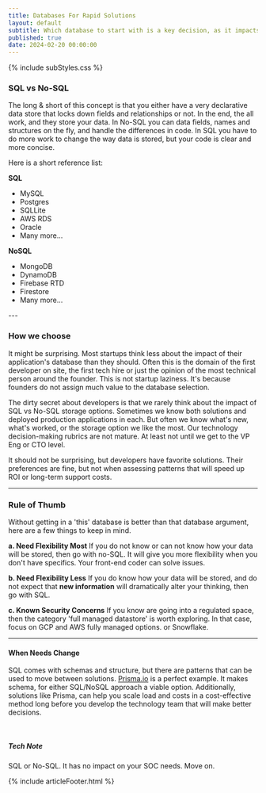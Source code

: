 ```yaml
---
title: Databases For Rapid Solutions
layout: default
subtitle: Which database to start with is a key decision, as it impacts the technology you can select, the pattern of storage and the frameworks that work the best.
published: true
date: 2024-02-20 00:00:00
---
```


{% include subStyles.css %}

### SQL vs No-SQL
The long & short of this concept is that you either have a very declarative data store that locks down fields and relationships or not.
In the end, the all work, and they store your data. In No-SQL you can data fields, names and structures on the fly, and handle the differences in code. In SQL
you have to do more work to change the way data is stored, but your code is
clear and more concise.

Here is a short reference list:

<div class="row">
    <div class="col-6">
        <b>
            SQL
        </b>
        <ul>
            <li>MySQL</li>
            <li>Postgres</li>
            <li>SQLLite</li>
            <li>AWS RDS</li>
            <li>Oracle</li>
            <li>Many more...</li>
        </ul>
    </div>
    <div class="col-6">
       <b>
            NoSQL
        </b>
        <ul>
            <li>MongoDB</li>
            <li>DynamoDB</li>
            <li>Firebase RTD</li>
            <li>Firestore</li>
            <li>Many more...</li>
        </ul>
    </div>
</div>
---

### How we choose
It might be surprising. Most startups think less about the impact of their application's database than they should. Often this is the domain of the
first developer on site, the first tech hire or just the opinion of the most technical person around the founder. This is not startup laziness. It's because
founders do not assign much value to the database selection.

The dirty secret about developers is that we rarely think about the impact of SQL vs No-SQL storage options. Sometimes we know both solutions
and deployed production applications in each. But often we know what's new, what's worked, or the storage option we like the most. Our technology
decision-making rubrics are not mature. At least not until we get to the VP Eng or CTO level.

It should not be surprising, but developers have favorite solutions. Their preferences are fine, but not when assessing patterns that will speed up ROI or long-term support costs.

--- 
### Rule of Thumb
Without getting in a 'this' database is better than that database argument, here are a few things to keep in mind.

__a. Need Flexibility Most__
If you do not know or can not know how your data will be stored, then go with no-SQL. It will give you more flexibility when you
don't have specifics. Your front-end coder can solve issues.

__b. Need Flexibility Less__
If you do know how your data will be stored, and do not expect that __new information__
will dramatically alter your thinking, then go with SQL.

__c. Known Security Concerns__
If you know are going into a regulated space, then the category 'full managed datastore' is worth
exploring. In that case, focus on GCP and AWS fully managed options. or Snowflake.

---

#### When Needs Change
SQL comes with schemas and structure, but there are patterns that can be used to move between solutions. [Prisma.io](https://www.prisma.io/) is a perfect example. It makes schema, for either SQL/NoSQL approach a viable option. Additionally, solutions like Prisma, can help you scale load and costs in a cost-effective method long before you develop the technology team that will make better decisions.

<br>

<div class="tech-note">
    <h5>
      Tech Note
    </h5>
    <p>
        SQL or No-SQL. It has no impact on your SOC needs. Move on.
    </p>
</div>

{% include articleFooter.html %}